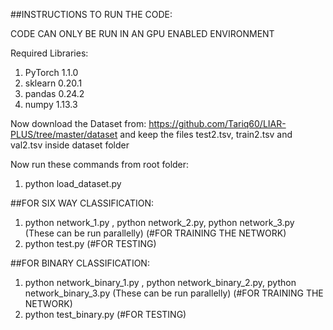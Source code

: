 ##INSTRUCTIONS TO RUN THE CODE:


CODE CAN ONLY BE RUN IN AN GPU ENABLED ENVIRONMENT

Required Libraries:
  1. PyTorch  1.1.0
  2. sklearn  0.20.1
  3. pandas   0.24.2
  4. numpy    1.13.3

Now download the Dataset from:  https://github.com/Tariq60/LIAR-PLUS/tree/master/dataset  and keep the files test2.tsv, train2.tsv and val2.tsv inside dataset folder

Now run these commands from root folder:
 1. python load_dataset.py 

##FOR SIX WAY CLASSIFICATION:
   1. python network_1.py , python network_2.py, python network_3.py (These can be run parallelly) (#FOR TRAINING THE NETWORK)
   2. python test.py   (#FOR TESTING)


##FOR BINARY CLASSIFICATION:
   1. python network_binary_1.py , python network_binary_2.py, python network_binary_3.py (These can be run parallelly) (#FOR TRAINING THE NETWORK)
   2. python test_binary.py   (#FOR TESTING)
    
   
